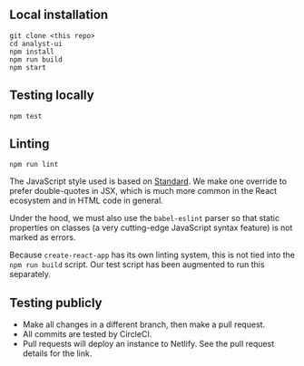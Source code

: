 ## Local installation

```
git clone <this repo>
cd analyst-ui
npm install
npm run build
npm start
```

## Testing locally

```
npm test
```

## Linting

```
npm run lint
```

The JavaScript style used is based on [Standard](https://standardjs.com/).
We make one override to prefer double-quotes in JSX, which is much
more common in the React ecosystem and in HTML code in general.

Under the hood, we must also use the `babel-eslint` parser so that static
properties on classes (a very cutting-edge JavaScript syntax feature) is not
marked as errors.

Because `create-react-app` has its own linting system, this is not tied into
the `npm run build` script. Our test script has been augmented to run this
separately.

## Testing publicly

- Make all changes in a different branch, then make a pull request.
- All commits are tested by CircleCI.
- Pull requests will deploy an instance to Netlify. See the pull request details for the link.
